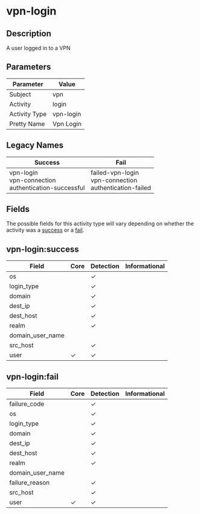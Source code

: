 vpn-login
=========

Description
-----------
A user logged in to a VPN

Parameters
----------
| Parameter     | Value     |
| ------------- | --------- |
| Subject       | vpn       |
| Activity      | login     |
| Activity Type | vpn-login |
| Pretty Name   | Vpn Login |

Legacy Names
------------
| Success                                                      | Fail                                                            |
| ------------------------------------------------------------ | --------------------------------------------------------------- |
| vpn-login<br>vpn-connection<br>authentication-successful<br> | failed-vpn-login<br>vpn-connection<br>authentication-failed<br> |

Fields
------

The possible fields for this activity type will vary depending on whether the activity was a [success](#vpn-loginsuccess) or a [fail](#vpn-loginfail).


vpn-login:success
-----------------

| Field            | Core     | Detection | Informational |
| ---------------- | -------- | --------- | ------------- |
| os               |          | &#10003;  |               |
| login_type       |          | &#10003;  |               |
| domain           |          | &#10003;  |               |
| dest_ip          |          | &#10003;  |               |
| dest_host        |          | &#10003;  |               |
| realm            |          | &#10003;  |               |
| domain_user_name |          |           |               |
| src_host         |          | &#10003;  |               |
| user             | &#10003; | &#10003;  |               |

vpn-login:fail
--------------

| Field            | Core     | Detection | Informational |
| ---------------- | -------- | --------- | ------------- |
| failure_code     |          | &#10003;  |               |
| os               |          | &#10003;  |               |
| login_type       |          | &#10003;  |               |
| domain           |          | &#10003;  |               |
| dest_ip          |          | &#10003;  |               |
| dest_host        |          | &#10003;  |               |
| realm            |          | &#10003;  |               |
| domain_user_name |          |           |               |
| failure_reason   |          | &#10003;  |               |
| src_host         |          | &#10003;  |               |
| user             | &#10003; | &#10003;  |               |